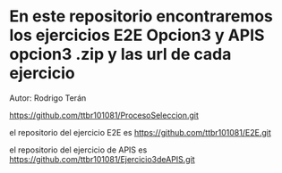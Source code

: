 # En este repositorio encontraremos los ejercicios E2E Opcion3 y APIS opcion3 .zip y las url de cada ejercicio 

Autor: Rodrigo Terán

https://github.com/ttbr101081/ProcesoSeleccion.git

el repositorio del ejercicio E2E es https://github.com/ttbr101081/E2E.git

el repositorio del ejercicio de APIS es https://github.com/ttbr101081/Ejercicio3deAPIS.git
